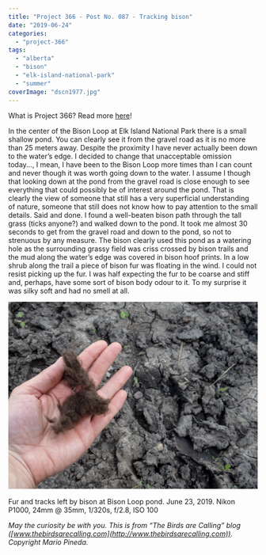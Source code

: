 ```yaml
---
title: "Project 366 - Post No. 087 - Tracking bison"
date: "2019-06-24"
categories: 
  - "project-366"
tags: 
  - "alberta"
  - "bison"
  - "elk-island-national-park"
  - "summer"
coverImage: "dscn1977.jpg"
---
```


What is Project 366? Read more [here](https://thebirdsarecalling.com/2019/03/29/project-366/)!

In the center of the Bison Loop at Elk Island National Park there is a small shallow pond. You can clearly see it from the gravel road as it is no more than 25 meters away. Despite the proximity I have never actually been down to the water’s edge. I decided to change that unacceptable omission today..., I mean, I have been to the Bison Loop more times than I can count and never though it was worth going down to the water. I assume I though that looking down at the pond from the gravel road is close enough to see everything that could possibly be of interest around the pond. That is clearly the view of someone that still has a very superficial understanding of nature, someone that still does not know how to pay attention to the small details. Said and done. I found a well-beaten bison path through the tall grass (ticks anyone?) and walked down to the pond. It took me almost 30 seconds to get from the gravel road and down to the pond, so not to strenuous by any measure. The bison clearly used this pond as a watering hole as the surrounding grassy field was criss crossed by bison trails and the mud along the water’s edge was covered in bison hoof prints. In a low shrub along the trail a piece of bison fur was floating in the wind. I could not resist picking up the fur. I was half expecting the fur to be coarse and stiff and, perhaps, have some sort of bison body odour to it. To my surprise it was silky soft and had no smell at all.

![](images/dscn1977.jpg)

Fur and tracks left by bison at Bison Loop pond. June 23, 2019. Nikon P1000, 24mm @ 35mm, 1/320s, f/2.8, ISO 100

_May the curiosity be with you. This is from “The Birds are Calling” blog ([www.thebirdsarecalling.com](http://www.thebirdsarecalling.com)). Copyright Mario Pineda._
